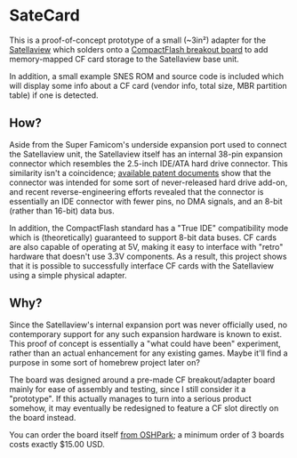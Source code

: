 ﻿# SateCard

This is a proof-of-concept prototype of a small (~3in²) adapter for the [Satellaview](https://en.wikipedia.org/wiki/Satellaview) which solders onto a [CompactFlash breakout board](https://www.proto-advantage.com/store/product_info.php?products_id=2800022) to add memory-mapped CF card storage to the Satellaview base unit.

In addition, a small example SNES ROM and source code is included which will display some info about a CF card (vendor info, total size, MBR partition table) if one is detected.

## How?

Aside from the Super Famicom's underside expansion port used to connect the Satellaview unit, the Satellaview itself has an internal 38-pin expansion connector which resembles the 2.5-inch IDE/ATA hard drive connector. This similarity isn't a coincidence; [available patent documents](https://imgur.com/a/Nq35L) show that the connector was intended for some sort of never-released hard drive add-on, and recent reverse-engineering efforts revealed that the connector is essentially an IDE connector with fewer pins, no DMA signals, and an 8-bit (rather than 16-bit) data bus. 

In addition, the CompactFlash standard has a "True IDE" compatibility mode which is (theoretically) guaranteed to support 8-bit data buses. CF cards are also capable of operating at 5V, making it easy to interface with "retro" hardware that doesn't use 3.3V components. As a result, this project shows that it is possible to successfully interface CF cards with the Satellaview using a simple physical adapter.

## Why?

Since the Satellaview's internal expansion port was never officially used, no contemporary support for any such expansion hardware is known to exist. This proof of concept is essentially a "what could have been" experiment, rather than an actual enhancement for any existing games. Maybe it'll find a purpose in some sort of homebrew project later on?

The board was designed around a pre-made CF breakout/adapter board mainly for ease of assembly and testing, since I still consider it a "prototype". If this actually manages to turn into a serious product somehow, it may eventually be redesigned to feature a CF slot directly on the board instead.

You can order the board itself [from OSHPark](https://oshpark.com/shared_projects/pUr2RTn3); a minimum order of 3 boards costs exactly $15.00 USD.

